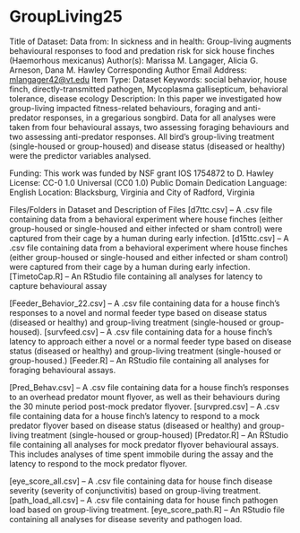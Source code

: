 # GroupLiving25
Title of Dataset: Data from: In sickness and in health: Group-living augments behavioural responses to food and predation risk for sick house finches (Haemorhous mexicanus)
Author(s): Marissa M. Langager, Alicia G. Arneson, Dana M. Hawley
Corresponding Author Email Address: mlangager42@vt.edu
Item Type: Dataset
Keywords: social behavior, house finch, directly-transmitted pathogen, Mycoplasma gallisepticum, behavioral tolerance, disease ecology
Description: In this paper we investigated how group-living impacted fitness-related behaviours, foraging and anti-predator responses, in a gregarious songbird. Data for all analyses were taken from four behavioural assays, two assessing foraging behaviours and two assessing anti-predator responses. All bird’s group-living treatment (single-housed or group-housed) and disease status (diseased or healthy) were the predictor variables analysed.

Funding: This work was funded by NSF grant IOS 1754872 to D. Hawley 
License: CC-0 1.0 Universal (CC0 1.0) Public Domain Dedication
Language: English
Location: Blacksburg, Virginia and City of Radford, Virginia

Files/Folders in Dataset and Description of Files 
 [d7ttc.csv] – A .csv file containing data from a behavioral experiment where house finches (either group-housed or single-housed and either infected or sham control) were captured from their cage by a human during early infection.
[d15ttc.csv] – A .csv file containing data from a behavioral experiment where house finches (either group-housed or single-housed and either infected or sham control) were captured from their cage by a human during early infection. 
[TimetoCap.R] – An RStudio file containing all analyses for latency to capture behavioural assay

[Feeder_Behavior_22.csv] – A .csv file containing data for a house finch’s responses to a novel and normal feeder type based on disease status (diseased or healthy) and group-living treatment (single-housed or group-housed).
[survfeed.csv] – A .csv file containing data for a house finch’s latency to approach either a novel or a normal feeder type based on disease status (diseased or healthy) and group-living treatment (single-housed or group-housed.)
[Feeder.R] – An RStudio file containing all analyses for foraging behavioural assays. 

[Pred_Behav.csv] – A .csv file containing data for a house finch’s responses to an overhead predator mount flyover, as well as their behaviours during the 30 minute period post-mock predator flyover. 
[survpred.csv] – A .csv file containing data for a house finch’s latency to respond to a mock predator flyover based on disease status (diseased or healthy) and group-living treatment (single-housed or group-housed)
[Predator.R] – An RStudio file containing all analyses for mock predator flyover behavioural assays. This includes analyses of time spent immobile during the assay and the latency to respond to the mock predator flyover. 

[eye_score_all.csv] – A .csv file containing data for house finch disease severity (severity of conjunctivitis) based on group-living treatment. 
[path_load_all.csv] – A .csv file containing data for house finch pathogen load based on group-living treatment. 
[eye_score_path.R] – An RStudio file containing all analyses for disease severity and pathogen load.  

